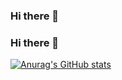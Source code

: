 ### Hi there 👋

### Hi there 👋

[![Anurag's GitHub stats](https://github-readme-stats.vercel.app/api?username=seon-mikim&show_icons=true&bg_color=00000000)](https://github.com/Yoepee/github-readme-stats)

<!--
**xiuxiubok/xiuxiubok** is a ✨ _special_ ✨ repository because its `README.md` (this file) appears on your GitHub profile.
